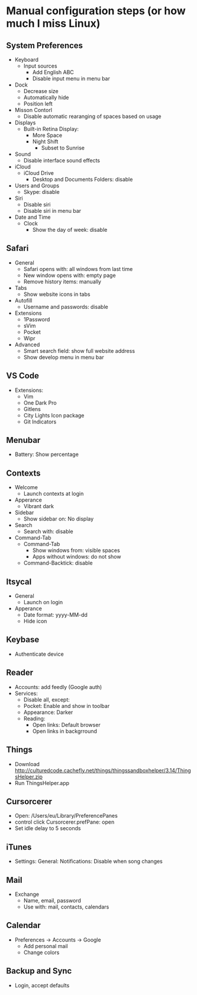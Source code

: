 Manual configuration steps (or how much I miss Linux)
=====================================================

System Preferences
------------------

- Keyboard
  - Input sources
    - Add English ABC
    - Disable input menu in menu bar
- Dock
  - Decrease size
  - Automatically hide
  - Position left
- Misson Contorl
  - Disable automatic rearanging of spaces based on usage
- Displays
  - Built-in Retina Display:
    - More Space
    - Night Shift
      - Subset to Sunrise
- Sound
  - Disable interface sound effects
- iCloud
  - iCloud Drive
    - Desktop and Documents Folders: disable
- Users and Groups
  - Skype: disable
- Siri
  - Disable siri
  - Disable siri in menu bar
- Date and Time
  - Clock
    - Show the day of week: disable

Safari
------

- General
  - Safari opens with: all windows from last time
  - New window opens with: empty page
  - Remove history items: manually
- Tabs
  - Show website icons in tabs
- Autofill
  - Username and passwords: disable
- Extensions
  - 1Password
  - sVim
  - Pocket
  - Wipr
- Advanced
  - Smart search field: show full website address
  - Show develop menu in menu bar

VS Code
-------

- Extensions:
  - Vim
  - One Dark Pro
  - Gitlens
  - City Lights Icon package
  - Git Indicators

Menubar
-------

- Battery: Show percentage

Contexts
--------

- Welcome
  - Launch contexts at login
- Apperance
  - Vibrant dark
- Sidebar
  - Show sidebar on: No display
- Search
  - Search with: disable
- Command-Tab
  - Command-Tab
    - Show windows from: visible spaces
    - Apps without windows: do not show
  - Command-Backtick: disable

Itsycal
-------

- General
  - Launch on login
- Apperance
  - Date format: yyyy-MM-dd
  - Hide icon

Keybase
-------

- Authenticate device

Reader
------

- Accounts: add feedly (Google auth)
- Services:
  - Disable all, except:
  - Pocket: Enable and show in toolbar
  - Appearance: Darker
  - Reading:
    - Open links: Default browser
    - Open links in backgrround

Things
------

- Download http://culturedcode.cachefly.net/things/thingssandboxhelper/3.14/ThingsHelper.zip
- Run ThingsHelper.app

Cursorcerer
-----------

- Open: /Users/eu/Library/PreferencePanes
- control click Cursorcerer.prefPane: open
- Set idle delay to 5 seconds

iTunes
------

- Settings: General: Notifications: Disable when song changes

Mail
----

- Exchange
  - Name, email, password
  - Use with: mail, contacts, calendars

Calendar
--------

- Preferences -> Accounts -> Google
  - Add personal mail
  - Change colors

Backup and Sync
---------------

- Login, accept defaults
